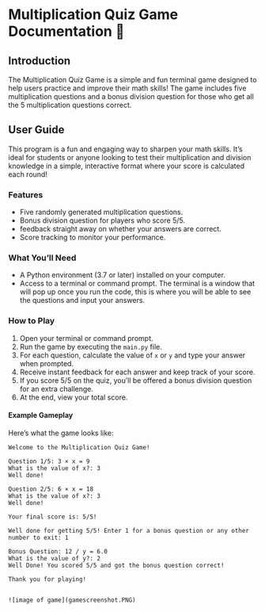 # Multiplication Quiz Game Documentation 🌟

## Introduction

The Multiplication Quiz Game is a simple and fun terminal game designed to help users practice and improve their math skills! The game includes five multiplication questions and a bonus division question for those who get all the 5 multiplication questions correct.

## User Guide

This program is a fun and engaging way to sharpen your math skills. It’s ideal for students or anyone looking to test their multiplication and division knowledge in a simple, interactive format where your score is calculated each round!

### Features
- Five randomly generated multiplication questions.
- Bonus division question for players who score 5/5.
- feedback straight away on whether your answers are correct.
- Score tracking to monitor your performance.

### What You’ll Need
- A Python environment (3.7 or later) installed on your computer.
- Access to a terminal or command prompt. The terminal is a window that will pop up once you run the code, this is where you will be able to see the questions and input your answers.

### How to Play
1. Open your terminal or command prompt.
2. Run the game by executing the `main.py` file.
3. For each question, calculate the value of `x` or `y` and type your answer when prompted.
4. Receive instant feedback for each answer and keep track of your score.
5. If you score 5/5 on the quiz, you’ll be offered a bonus division question for an extra challenge.
6. At the end, view your total score.

#### Example Gameplay

Here’s what the game looks like:

```plaintext
Welcome to the Multiplication Quiz Game!

Question 1/5: 3 × x = 9
What is the value of x?: 3
Well done!

Question 2/5: 6 × x = 18
What is the value of x?: 3
Well done!

Your final score is: 5/5!

Well done for getting 5/5! Enter 1 for a bonus question or any other number to exit: 1

Bonus Question: 12 / y = 6.0
What is the value of y?: 2
Well Done! You scored 5/5 and got the bonus question correct!

Thank you for playing!


![image of game](gamescreenshot.PNG)
